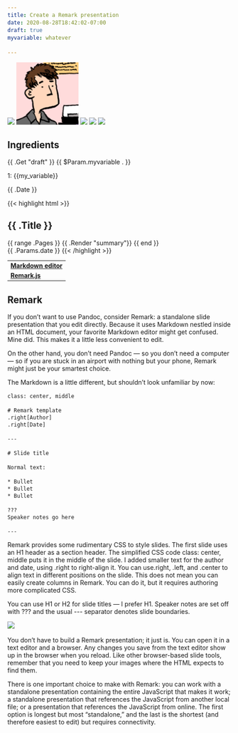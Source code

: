 ```yaml
---
title: Create a Remark presentation
date: 2020-08-28T18:42:02-07:00
draft: true
myvariable: whatever

---
```



![](../../iaj/bitbucket-pull-request-buttons.png)
![](../img/avatar.png)
![](../../static/images/slides-remark.png)
![](../../static/images/slides-remark.png)
![](../../immij/slides-remark.png)

## Ingredients
{{ .Get "draft" }}
{{ $Param.myvariable . }}

1: {{my_variable}}

{{ .Date }}

{{< highlight html >}}
<section id="main">
  <div>
   <h1 id="title">{{ .Title }}</h1>
    {{ range .Pages }}
        {{ .Render "summary"}}
    {{ end }}
  </div>
</section>
{{ .Params.date }}
{{< /highlight >}} 
 
<table>
  <tr>
    <td><b><a href="../../tools/tools-editors/">Markdown editor</a></b></td>
  </tr>
  <tr>
    <td><b><a href="../../tools/tools-publishing/#remark">Remark.js</a></b></td>
  </tr>
</table>




## Remark

If you don’t want to use Pandoc, consider Remark: a standalone slide presentation that you edit directly. Because it uses Markdown nestled inside an HTML document, your favorite Markdown editor might get confused. Mine did. This makes it a little less convenient to edit.

On the other hand, you don’t need Pandoc — so you don’t need a computer — so if you are stuck in an airport with nothing but your phone, Remark might just be your smartest choice.

The Markdown is a little different, but shouldn’t look unfamiliar by now:

```
class: center, middle

# Remark template
.right[Author]
.right[Date]

---

# Slide title

Normal text:

* Bullet
* Bullet
* Bullet

???
Speaker notes go here

---

```

Remark provides some rudimentary CSS to style slides. The first slide uses an H1 header as a section header. The simplified CSS code class: center, middle puts it in the middle of the slide. I added smaller text for the author and date, using .right to right-align it. You can use.right, .left, and .center to align text in different positions on the slide. This does not mean you can easily create columns in Remark. You can do it, but it requires authoring more complicated CSS.

You can use H1 or H2 for slide titles — I prefer H1. Speaker notes are set off with ??? and the usual --- separator denotes slide boundaries.

![](../../immij/slides-remark.png)

You don’t have to build a Remark presentation; it just is. You can open it in a text editor and a browser. Any changes you save from the text editor show up in the browser when you reload. Like other browser-based slide tools, remember that you need to keep your images where the HTML expects to find them.

There is one important choice to make with Remark: you can work with a standalone presentation containing the entire JavaScript that makes it work; a standalone presentation that references the JavaScript from another local file; or a presentation that references the JavaScript from online. The first option is longest but most “standalone,” and the last is the shortest (and therefore easiest to edit) but requires connectivity.

